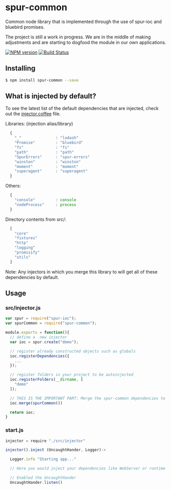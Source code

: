 # spur-common

Common node library that is implemented through the use of spur-ioc and bluebird promises.

The project is still a work in progress. We are in the middle of making adjustments and are starting to dogfood the module in our own applications.

[![NPM version](https://badge.fury.io/js/spur-common.png)](http://badge.fury.io/js/spur-common)
[![Build Status](https://travis-ci.org/opentable/spur-common.png?branch=master)](https://travis-ci.org/opentable/spur-common)

## Installing

```bash
$ npm install spur-common --save
```

## What is injected by default?

To see the latest list of the default dependencies that are injected, check out the [injector.coffee](src/injector.coffee) file.

Libraries: (injection alias/library)

```javascript
  {
    "_"               : "lodash"
    "Promise"         : "bluebird"
    "fs"              : "fs"
    "path"            : "path"
    "SpurErrors"      : "spur-errors"
    "winston"         : "winston"
    "moment"          : "moment"
    "superagent"      : "superagent"
  }
```

Others:

```javascript
  {
    "console"         : console
    "nodeProcess"     : process
  }
```

Directory contents from src/:

```javascript
  [
    "core"
    "fixtures"
    "http"
    "logging"
    "promisify"
    "utils"
  ]
```

Note: Any injectors in which you merge this library to will get all of these dependencies by default.

## Usage

### src/injector.js

```javascript
var spur = require("spur-ioc");
var spurCommon = require("spur-common");

module.exports = function(){
  // define a  new injector
  var ioc = spur.create("demo");

  // register already constructed objects such as globals
  ioc.registerDependencies({
    ...
  });

  // register folders in your project to be autoinjected
  ioc.registerFolders(__dirname, [
    "demo"
  ]);

  // THIS IS THE IMPORTANT PART: Merge the spur-common dependencies to your local container
  ioc.merge(spurCommon())

  return ioc;
}
```

### start.js

```javascript
injector = require "./src/injector"

injector().inject (UncaughtHander, Logger)->

  Logger.info "Starting app..."

  // Here you would inject your dependencies like WebServer or runtime class and start it.

  // Enabled the UncaughtHander
  UncaughtHander.listen()
```

